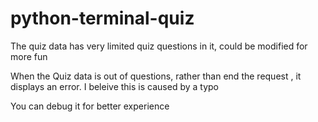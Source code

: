 # python-terminal-quiz
<p>The quiz data has very limited quiz questions in it, could be modified for more fun</p>
<p>When the Quiz data is out of questions, rather than end the request , it displays an error. I beleive this is caused by a typo</p>
<p>You can debug it for better experience</p>
